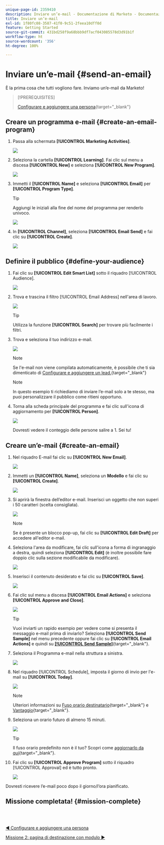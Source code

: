 ```yaml
---
unique-page-id: 2359410
description: Inviare un’e-mail - Documentazione di Marketo - Documentazione del prodotto
title: Inviare un’e-mail
exl-id: 1f80fc08-3587-41f0-9c51-2feea10dff0d
feature: Getting Started
source-git-commit: 431bd258f9a68bbb9df7acf043085578d3d91b1f
workflow-type: ht
source-wordcount: '356'
ht-degree: 100%

---
```


# Inviare un’e-mail {#send-an-email}

È la prima cosa che tutti vogliono fare. Inviamo un’e-mail da Marketo!

>[!PREREQUISITES]
>
>[Configurare e aggiungere una persona](/help/marketo/getting-started/quick-wins/get-set-up-and-add-a-person.md){target="_blank"}

## Creare un programma e-mail {#create-an-email-program}

1. Passa alla schermata **[!UICONTROL Marketing Activities]**.

   ![](assets/send-an-email-1.png)

1. Seleziona la cartella **[!UICONTROL Learning]**. Fai clic sul menu a discesa **[!UICONTROL New]** e seleziona **[!UICONTROL New Program]**.

   ![](assets/send-an-email-2.png)

1. Immetti il **[!UICONTROL Name]** e seleziona **[!UICONTROL Email]** per **[!UICONTROL Program Type]**.

   >[!TIP]
   >
   >Aggiungi le iniziali alla fine del nome del programma per renderlo univoco.

   ![](assets/send-an-email-3.png)

1. In **[!UICONTROL Channel]**, seleziona **[!UICONTROL Email Send]** e fai clic su **[!UICONTROL Create]**.

   ![](assets/send-an-email-4.png)

## Definire il pubblico {#define-your-audience}

1. Fai clic su **[!UICONTROL Edit Smart List]** sotto il riquadro [!UICONTROL Audience].

   ![](assets/send-an-email-5.png)

1. Trova e trascina il filtro [!UICONTROL Email Address] nell&#39;area di lavoro.

   ![](assets/send-an-email-6.png)

   >[!TIP]
   >
   >Utilizza la funzione **[!UICONTROL Search]** per trovare più facilmente i filtri.

1. Trova e seleziona il tuo indirizzo e-mail.

   ![](assets/send-an-email-7.png)

   >[!NOTE]
   >
   >Se l&#39;e-mail non viene compilata automaticamente, è possibile che ti sia dimenticato di [Configurare e aggiungere un lead.](/help/marketo/getting-started/quick-wins/get-set-up-and-add-a-person.md){target="_blank"}

   >[!NOTE]
   >
   >In questo esempio ti richiediamo di inviare l’e-mail solo a te stesso, ma puoi personalizzare il pubblico come ritieni opportuno.

1. Torna alla scheda principale del programma e fai clic sull&#39;icona di aggiornamento per **[!UICONTROL Person]**.

   ![](assets/send-an-email-8.png)

   Dovresti vedere il conteggio delle persone salire a 1. Sei tu!

## Creare un’e-mail {#create-an-email}

1. Nel riquadro E-mail fai clic su **[!UICONTROL New Email]**.

   ![](assets/send-an-email-9.png)

1. Immetti un **[!UICONTROL Name]**, seleziona un **Modello** e fai clic su **[!UICONTROL Create]**.

   ![](assets/send-an-email-10.png)

1. Si aprirà la finestra dell’editor e-mail. Inserisci un oggetto che non superi i 50 caratteri (scelta consigliata).

   ![](assets/send-an-email-11.png)

   >[!NOTE]
   >
   >Se è presente un blocco pop-up, fai clic su **[!UICONTROL Edit Draft]** per accedere all&#39;editor e-mail.

1. Seleziona l&#39;area da modificare, fai clic sull&#39;icona a forma di ingranaggio a destra, quindi seleziona **[!UICONTROL Edit]** (è inoltre possibile fare doppio clic sulla sezione modificabile da modificare).

   ![](assets/send-an-email-12.png)

1. Inserisci il contenuto desiderato e fai clic su **[!UICONTROL Save]**.

   ![](assets/send-an-email-13.png)

1. Fai clic sul menu a discesa **[!UICONTROL Email Actions]** e seleziona **[!UICONTROL Approve and Close]**.

   ![](assets/send-an-email-14.png)

   >[!TIP]
   >
   >Vuoi inviarti un rapido esempio per vedere come si presenta il messaggio e-mail prima di inviarlo? Seleziona **[!UICONTROL Send Sample]** nel menu precedente oppure fai clic su **[!UICONTROL Email Actions]** e quindi su [**[!UICONTROL Send Sample]**](/help/marketo/product-docs/email-marketing/general/creating-an-email/send-a-sample-email.md){target="_blank"}.

1. Seleziona il Programma e-mail nella struttura a sinistra.

   ![](assets/send-an-email-15.png)

1. Nel riquadro [!UICONTROL Schedule], imposta il giorno di invio per l&#39;e-mail su **[!UICONTROL Today]**.

   ![](assets/send-an-email-16.png)

   >[!NOTE]
   >
   >Ulteriori informazioni su [Fuso orario destinatario](/help/marketo/product-docs/email-marketing/email-programs/email-program-actions/scheduling-with-recipient-time-zone/schedule-email-programs-with-recipient-time-zone.md){target="_blank"} e [Vantaggio](/help/marketo/product-docs/email-marketing/email-programs/email-program-actions/head-start-for-email-programs.md){target="_blank"}.

1. Seleziona un orario futuro di almeno 15 minuti.

   ![](assets/send-an-email-17.png)

   >[!TIP]
   >
   >Il fuso orario predefinito non è il tuo? Scopri come [aggiornarlo da qui](/help/marketo/product-docs/administration/settings/select-your-language-locale-and-time-zone.md){target="_blank"}.

1. Fai clic su **[!UICONTROL Approve Program]** sotto il riquadro [!UICONTROL Approval] ed è tutto pronto.

   ![](assets/send-an-email-18.png)

Dovresti ricevere l’e-mail poco dopo il giorno/l’ora pianificato.

## Missione completata! {#mission-complete}

<br> 

[◄ Configurare e aggiungere una persona](/help/marketo/getting-started/quick-wins/get-set-up-and-add-a-person.md)

[Missione 2: pagina di destinazione con modulo ►](/help/marketo/getting-started/quick-wins/landing-page-with-a-form.md)
